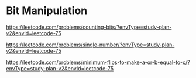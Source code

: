 # Bit Manipulation

<https://leetcode.com/problems/counting-bits/?envType=study-plan-v2&envId=leetcode-75>

<https://leetcode.com/problems/single-number/?envType=study-plan-v2&envId=leetcode-75>

<https://leetcode.com/problems/minimum-flips-to-make-a-or-b-equal-to-c/?envType=study-plan-v2&envId=leetcode-75>
